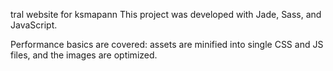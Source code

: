 tral website for ksmapann
This project was developed with Jade, Sass, and JavaScript.

Performance basics are covered: assets are minified into single CSS and JS files, and the images are optimized.
